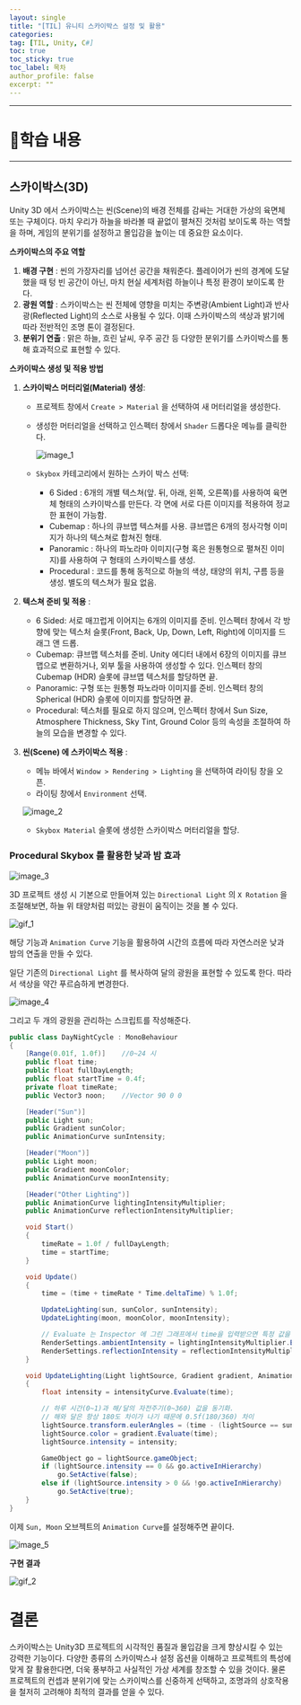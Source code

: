 ```yaml
---
layout: single
title: "[TIL] 유니티 스카이박스 설정 및 활용"
categories:
tag: [TIL, Unity, C#]
toc: true
toc_sticky: true
toc_label: 목차
author_profile: false
excerpt: ""
---
```


---

# 📖학습 내용

---

## 스카이박스(3D)

Unity 3D 에서 스카이박스는 씬(Scene)의 배경 전체를 감싸는 거대한 가상의 육면체 또는 구체이다. 마치 우리가 하늘을 바라볼 때 끝없이 펼쳐진 것처럼 보이도록 하는 역할을 하며, 게임의 분위기를 설정하고 몰입감을 높이는 데 중요한 요소이다.

**스카이박스의 주요 역할**

1. **배경 구현** : 씬의 가장자리를 넘어선 공간을 채워준다. 플레이어가 씬의 경계에 도달했을 때 텅 빈 공간이 아닌, 마치 현실 세계처럼 하늘이나 특정 환경이 보이도록 한다.
2. **광원 역할** : 스카이박스는 씬 전체에 영향을 미치는 주변광(Ambient Light)과 반사광(Reflected Light)의 소스로 사용될 수 있다. 이때 스카이박스의 색상과 밝기에 따라 전반적인 조명 톤이 결정된다.
3. **분위기 연출** : 맑은 하늘, 흐린 날씨, 우주 공간 등 다양한 분위기를 스카이박스를 통해 효과적으로 표현할 수 있다.

**스카이박스 생성 및 적용 방법**

1. **스카이박스 머터리얼(Material) 생성**:

   - 프로젝트 창에서 `Create > Material` 을 선택하여 새 머터리얼을 생성한다.
   - 생성한 머터리얼을 선택하고 인스펙터 창에서 `Shader` 드롭다운 메뉴를 클릭한다.

     ![image_1]({{site.url}}/images/2025-05/skyBoxShader.PNG)

   - `Skybox` 카테고리에서 원하는 스카이 박스 선택:
     - 6 Sided : 6개의 개별 텍스쳐(앞. 뒤, 아래, 왼쪽, 오른쪽)를 사용하여 육면체 형태의 스카이박스를 만든다. 각 면에 서로 다른 이미지를 적용하여 정교한 표현이 가능함.
     - Cubemap : 하나의 큐브맵 텍스쳐를 사용. 큐브맵은 6개의 정사각형 이미지가 하나의 텍스쳐로 합쳐진 형태.
     - Panoramic : 하나의 파노라마 이미지(구형 혹은 원통형으로 펼쳐진 이미지)를 사용하여 구 형태의 스카이박스를 생성.
     - Procedural : 코드를 통해 동적으로 하늘의 색상, 태양의 위치, 구름 등을 생성. 별도의 텍스쳐가 필요 없음.

2. **텍스쳐 준비 및 적용** :

   - 6 Sided: 서로 매끄럽게 이어지는 6개의 이미지를 준비. 인스펙터 창에서 각 방향에 맞는 텍스처 슬롯(Front, Back, Up, Down, Left, Right)에 이미지를 드래그 앤 드롭.
   - Cubemap: 큐브맵 텍스처를 준비. Unity 에디터 내에서 6장의 이미지를 큐브맵으로 변환하거나, 외부 툴을 사용하여 생성할 수 있다. 인스펙터 창의 Cubemap (HDR) 슬롯에 큐브맵 텍스처를 할당하면 끝.
   - Panoramic: 구형 또는 원통형 파노라마 이미지를 준비. 인스펙터 창의 Spherical (HDR) 슬롯에 이미지를 할당하면 끝.
   - Procedural: 텍스처를 필요로 하지 않으며, 인스펙터 창에서 Sun Size, Atmosphere Thickness, Sky Tint, Ground Color 등의 속성을 조절하여 하늘의 모습을 변경할 수 있다.

3. **씬(Scene) 에 스카이박스 적용** :

   - 메뉴 바에서 `Window > Rendering > Lighting` 을 선택하여 라이팅 창을 오픈.
   - 라이팅 창에서 `Environment` 선택.

   ![image_2]({{site.url}}/images/2025-05/lightingWindow.PNG)

   - `Skybox Material` 슬롯에 생성한 스카이박스 머터리얼을 할당.

### Procedural Skybox 를 활용한 낮과 밤 효과

![image_3]({{site.url}}/images/2025-05/skyboxRotation.jpg)

3D 프로젝트 생성 시 기본으로 만들어져 있는 `Directional Light` 의 `X Rotation` 을 조절해보면, 하늘 위 태양처럼 떠있는 광원이 움직이는 것을 볼 수 있다.

![gif_1]({{site.url}}/images/2025-05/sun.gif)

해당 기능과 `Animation Curve` 기능을 활용하여 시간의 흐름에 따라 자연스러운 낮과 밤의 연출을 만들 수 있다.

일단 기존의 `Directional Light` 를 복사하여 달의 광원을 표현할 수 있도록 한다. 따라서 색상을 약간 푸르슴하게 변경한다.

![image_4]({{site.url}}/images/2025-05/moon.jpg)

그리고 두 개의 광원을 관리하는 스크립트를 작성해준다.

```c#
public class DayNightCycle : MonoBehaviour
{
    [Range(0.01f, 1.0f)]    //0~24 시
    public float time;
    public float fullDayLength;
    public float startTime = 0.4f;
    private float timeRate;
    public Vector3 noon;    //Vector 90 0 0

    [Header("Sun")]
    public Light sun;
    public Gradient sunColor;
    public AnimationCurve sunIntensity;

    [Header("Moon")]
    public Light moon;
    public Gradient moonColor;
    public AnimationCurve moonIntensity;

    [Header("Other Lighting")]
    public AnimationCurve lightingIntensityMultiplier;
    public AnimationCurve reflectionIntensityMultiplier;

    void Start()
    {
        timeRate = 1.0f / fullDayLength;
        time = startTime;
    }

    void Update()
    {
        time = (time + timeRate * Time.deltaTime) % 1.0f;

        UpdateLighting(sun, sunColor, sunIntensity);
        UpdateLighting(moon, moonColor, moonIntensity);

        // Evaluate 는 Inspector 에 그린 그래프에서 time을 입력받으면 특정 값을 return
        RenderSettings.ambientIntensity = lightingIntensityMultiplier.Evaluate(time);
        RenderSettings.reflectionIntensity = reflectionIntensityMultiplier.Evaluate(time);
    }

    void UpdateLighting(Light lightSource, Gradient gradient, AnimationCurve intensityCurve)
    {
        float intensity = intensityCurve.Evaluate(time);

        // 하루 시간(0~1)과 해/달의 자전주기(0~360) 값을 동기화.
        // 해와 달은 항상 180도 차이가 나기 때문에 0.5f(180/360) 차이
        lightSource.transform.eulerAngles = (time - (lightSource == sun ? 0.25f : 0.75f)) * noon * 4f;
        lightSource.color = gradient.Evaluate(time);
        lightSource.intensity = intensity;

        GameObject go = lightSource.gameObject;
        if (lightSource.intensity == 0 && go.activeInHierarchy)
            go.SetActive(false);
        else if (lightSource.intensity > 0 && !go.activeInHierarchy)
            go.SetActive(true);
    }
}
```

이제 `Sun, Moon` 오브젝트의 `Animation Curve`를 설정해주면 끝이다.

![image_5]({{site.url}}/images/2025-05/dayAndNight.PNG)

**구현 결과**

![gif_2]({{site.url}}/images/2025-05/sunAndMoon.gif)

# 결론

스카이박스는 Unity3D 프로젝트의 시각적인 품질과 몰입감을 크게 향상시킬 수 있는 강력한 기능이다. 다양한 종류의 스카이박스ㅘ 설정 옵션을 이해하고 프로젝트의 특성에 맞게 잘 활용한다면, 더욱 풍부하고 사실적인 가상 세계를 창조할 수 있을 것이다. 물론 프로젝트의 컨셉과 분위기에 맞는 스카이박스를 신중하게 선택하고, 조명과의 상호작용을 철저히 고려해야 최적의 결과를 얻을 수 있다.
